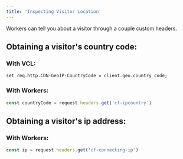 ```yaml
---
title: 'Inspecting Visitor Location'
---
```


Workers can tell you about a visitor through a couple custom headers.

## Obtaining a visitor's country code:

### With VCL:

```vcl
set req.http.CDN-GeoIP-CountryCode = client.geo.country_code;
```

### With Workers:

```js
const countryCode = request.headers.get('cf-ipcountry')
```

## Obtaining a visitor's ip address:

### With Workers:

```js
const ip = request.headers.get('cf-connecting-ip')
```
